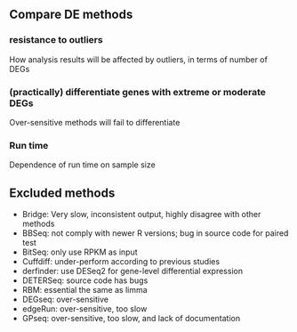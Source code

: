 
## Compare DE methods

### resistance to outliers

How analysis results will be affected by outliers, in terms of number of DEGs

### (practically) differentiate genes with extreme or moderate DEGs

Over-sensitive methods will fail to differentiate

### Run time

Dependence of run time on sample size


## Excluded methods

  - Bridge: Very slow, inconsistent output, highly disagree with other methods
  - BBSeq: not comply with newer R versions; bug in source code for paired test
  - BitSeq: only use RPKM as input
  - Cuffdiff: under-perform according to previous studies
  - derfinder: use DESeq2 for gene-level differential expression
  - DETERSeq: source code has bugs
  - RBM: essential the same as limma
  - DEGseq: over-sensitive 
  - edgeRun: over-sensitive, too slow
  - GPseq: over-sensitive, too slow, and lack of documentation
  
  
